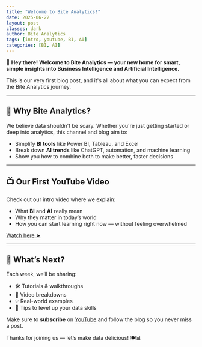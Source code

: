 ```yaml
---
title: "Welcome to Bite Analytics!"
date: 2025-06-22
layout: post
classes: dark
author: Bite Analytics
tags: [intro, youtube, BI, AI]
categories: [BI, AI]
---
```


👋 **Hey there! Welcome to Bite Analytics — your new home for smart, simple insights into Business Intelligence and Artificial Intelligence.**

This is our very first blog post, and it's all about what you can expect from the Bite Analytics journey.

---

## 🚀 Why Bite Analytics?

We believe data shouldn't be scary. Whether you're just getting started or deep into analytics, this channel and blog aim to:
- Simplify **BI tools** like Power BI, Tableau, and Excel
- Break down **AI trends** like ChatGPT, automation, and machine learning
- Show you how to combine both to make better, faster decisions

---

## 📺 Our First YouTube Video

Check out our intro video where we explain:
- What **BI** and **AI** really mean
- Why they matter in today’s world
- How you can start learning right now — without feeling overwhelmed

[Watch here ➤](https://www.youtube.com/watch?v=c00wRLWqMD0&t)

---

## 📌 What’s Next?

Each week, we’ll be sharing:
- 🛠️ Tutorials & walkthroughs
- 🎥 Video breakdowns
- 💡 Real-world examples
- 🧠 Tips to level up your data skills

Make sure to **subscribe** on [YouTube](https://www.youtube.com/@biteanalytics) and follow the blog so you never miss a post.

Thanks for joining us — let’s make data delicious! 🍽️📊
